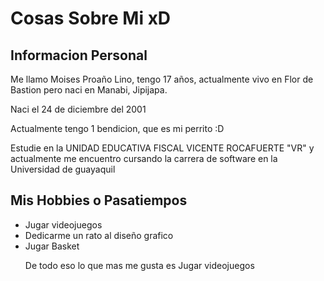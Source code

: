 <H1>Cosas Sobre Mi xD</H1>
<h2>Informacion Personal</h2> 

<P>Me llamo Moises Proaño Lino, tengo 17 años, actualmente vivo en Flor de Bastion pero naci en Manabi, Jipijapa.</p>
<P>Naci el 24 de diciembre del 2001</p>
<P>Actualmente tengo 1 bendicion, que es mi perrito :D</p>
<P>Estudie en la UNIDAD EDUCATIVA FISCAL VICENTE ROCAFUERTE "VR" y actualmente me encuentro cursando la carrera de software en la Universidad de guayaquil</p>
<h2>Mis Hobbies o Pasatiempos</h2> 
<ul>

<li type="diamond">Jugar videojuegos</li>

<li type="diamond">Dedicarme un rato al diseño grafico</li>

<li type="diamond">Jugar Basket</li>

<P>De todo eso lo que mas me gusta es Jugar videojuegos</p>

</ul>

